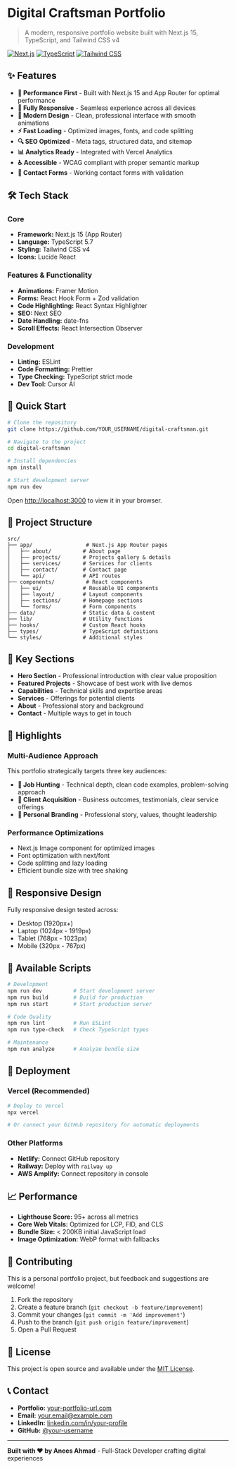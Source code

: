# Digital Craftsman Portfolio

> A modern, responsive portfolio website built with Next.js 15, TypeScript, and Tailwind CSS v4

[![Next.js](https://img.shields.io/badge/Next.js-15.5-black?style=flat-square&logo=next.js)](https://nextjs.org/)
[![TypeScript](https://img.shields.io/badge/TypeScript-5.7-blue?style=flat-square&logo=typescript)](https://www.typescriptlang.org/)
[![Tailwind CSS](https://img.shields.io/badge/Tailwind_CSS-4.1-38bdf8?style=flat-square&logo=tailwind-css)](https://tailwindcss.com/)

## ✨ Features

- **🚀 Performance First** - Built with Next.js 15 and App Router for optimal performance
- **📱 Fully Responsive** - Seamless experience across all devices
- **🎨 Modern Design** - Clean, professional interface with smooth animations
- **⚡ Fast Loading** - Optimized images, fonts, and code splitting
- **🔍 SEO Optimized** - Meta tags, structured data, and sitemap
- **📊 Analytics Ready** - Integrated with Vercel Analytics
- **♿ Accessible** - WCAG compliant with proper semantic markup
- **🌙 Contact Forms** - Working contact forms with validation

## 🛠️ Tech Stack

### Core
- **Framework:** Next.js 15 (App Router)
- **Language:** TypeScript 5.7
- **Styling:** Tailwind CSS v4
- **Icons:** Lucide React

### Features & Functionality
- **Animations:** Framer Motion
- **Forms:** React Hook Form + Zod validation
- **Code Highlighting:** React Syntax Highlighter
- **SEO:** Next SEO
- **Date Handling:** date-fns
- **Scroll Effects:** React Intersection Observer

### Development
- **Linting:** ESLint
- **Code Formatting:** Prettier
- **Type Checking:** TypeScript strict mode
- **Dev Tool:** Cursor AI

## 🚀 Quick Start

```bash
# Clone the repository
git clone https://github.com/YOUR_USERNAME/digital-craftsman.git

# Navigate to the project
cd digital-craftsman

# Install dependencies
npm install

# Start development server
npm run dev
```

Open [http://localhost:3000](http://localhost:3000) to view it in your browser.

## 📁 Project Structure

```
src/
├── app/                 # Next.js App Router pages
│   ├── about/          # About page
│   ├── projects/       # Projects gallery & details
│   ├── services/       # Services for clients
│   ├── contact/        # Contact page
│   └── api/            # API routes
├── components/          # React components
│   ├── ui/             # Reusable UI components
│   ├── layout/         # Layout components
│   ├── sections/       # Homepage sections
│   └── forms/          # Form components
├── data/               # Static data & content
├── lib/                # Utility functions
├── hooks/              # Custom React hooks
├── types/              # TypeScript definitions
└── styles/             # Additional styles
```

## 🎯 Key Sections

- **Hero Section** - Professional introduction with clear value proposition
- **Featured Projects** - Showcase of best work with live demos
- **Capabilities** - Technical skills and expertise areas
- **Services** - Offerings for potential clients
- **About** - Professional story and background
- **Contact** - Multiple ways to get in touch

## 🌟 Highlights

### Multi-Audience Approach
This portfolio strategically targets three key audiences:
- **🎯 Job Hunting** - Technical depth, clean code examples, problem-solving approach
- **💼 Client Acquisition** - Business outcomes, testimonials, clear service offerings
- **🚀 Personal Branding** - Professional story, values, thought leadership

### Performance Optimizations
- Next.js Image component for optimized images
- Font optimization with next/font
- Code splitting and lazy loading
- Efficient bundle size with tree shaking

## 📱 Responsive Design

Fully responsive design tested across:
- Desktop (1920px+)
- Laptop (1024px - 1919px)
- Tablet (768px - 1023px)
- Mobile (320px - 767px)

## 🔧 Available Scripts

```bash
# Development
npm run dev          # Start development server
npm run build        # Build for production
npm run start        # Start production server

# Code Quality
npm run lint         # Run ESLint
npm run type-check   # Check TypeScript types

# Maintenance
npm run analyze      # Analyze bundle size
```

## 🚀 Deployment

### Vercel (Recommended)
```bash
# Deploy to Vercel
npx vercel

# Or connect your GitHub repository for automatic deployments
```

### Other Platforms
- **Netlify:** Connect GitHub repository
- **Railway:** Deploy with `railway up`
- **AWS Amplify:** Connect repository in console

## 📈 Performance

- **Lighthouse Score:** 95+ across all metrics
- **Core Web Vitals:** Optimized for LCP, FID, and CLS
- **Bundle Size:** < 200KB initial JavaScript load
- **Image Optimization:** WebP format with fallbacks

## 🤝 Contributing

This is a personal portfolio project, but feedback and suggestions are welcome!

1. Fork the repository
2. Create a feature branch (`git checkout -b feature/improvement`)
3. Commit your changes (`git commit -m 'Add improvement'`)
4. Push to the branch (`git push origin feature/improvement`)
5. Open a Pull Request

## 📄 License

This project is open source and available under the [MIT License](LICENSE).

## 📞 Contact

- **Portfolio:** [your-portfolio-url.com](https://your-portfolio-url.com)
- **Email:** your.email@example.com
- **LinkedIn:** [linkedin.com/in/your-profile](https://linkedin.com/in/your-profile)
- **GitHub:** [@your-username](https://github.com/your-username)

---

**Built with ❤️ by Anees Ahmad** - Full-Stack Developer crafting digital experiences